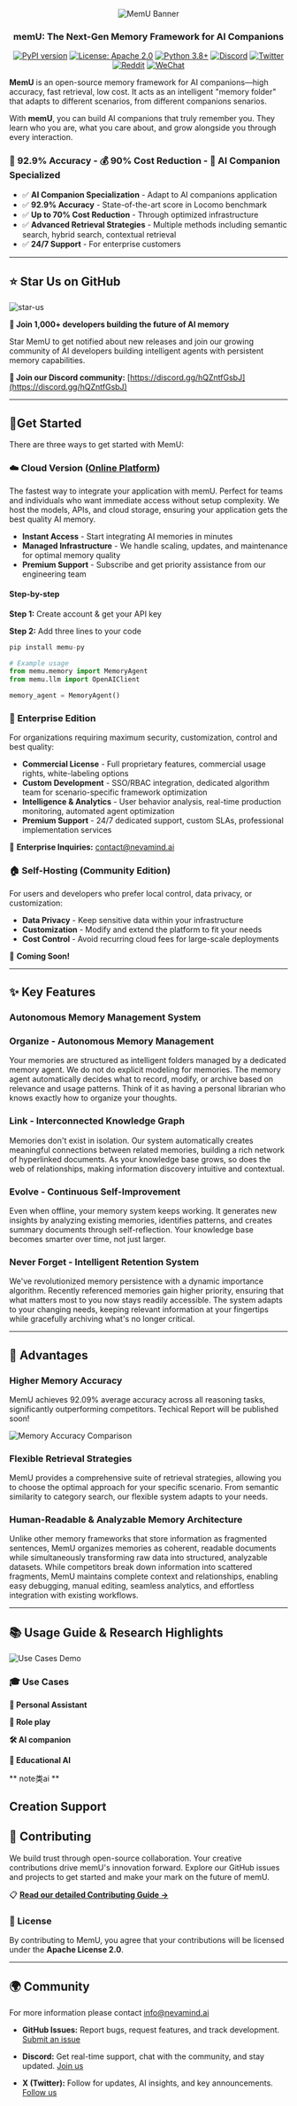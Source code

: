 <div align="center">

![MemU Banner](assets/banner.png)

<h3>memU: The Next-Gen Memory Framework for AI Companions</h3>

[![PyPI version](https://badge.fury.io/py/memu.svg)](https://badge.fury.io/py/memu)
[![License: Apache 2.0](https://img.shields.io/badge/License-Apache%202.0-blue.svg)](https://opensource.org/licenses/Apache-2.0)
[![Python 3.8+](https://img.shields.io/badge/python-3.8+-blue.svg)](https://www.python.org/downloads/)
[![Discord](https://img.shields.io/badge/Discord-Join%20Chat-5865F2?logo=discord&logoColor=white)](https://discord.gg/hQZntfGsbJ)
[![Twitter](https://img.shields.io/badge/Twitter-Follow-1DA1F2?logo=x&logoColor=white)](https://x.com/Nevamind_ai)
[![Reddit](https://img.shields.io/badge/Reddit-Join%20Community-FF4500?logo=reddit&logoColor=white)](https://reddit.com/r/MemU)
[![WeChat](https://img.shields.io/badge/WeChat-微信群-07C160?logo=wechat&logoColor=white)](#)
</div>

**MemU** is an open-source memory framework for AI companions—high accuracy, fast retrieval, low cost. It acts as an intelligent "memory folder" that adapts to different scenarios, from different companions senarios.

With **memU**, you can build AI companions that truly remember you. They learn who you are, what you care about, and grow alongside you through every interaction.

### 🥇 92.9% Accuracy - 💰 90% Cost Reduction - 🤖 AI Companion Specialized
- ✅ **AI Companion Specialization** - Adapt to AI companions application
- ✅ **92.9% Accuracy** - State-of-the-art score in Locomo benchmark
- ✅ **Up to 70% Cost Reduction** - Through optimized infrastructure
- ✅ **Advanced Retrieval Strategies** - Multiple methods including semantic search, hybrid search, contextual retrieval
- ✅ **24/7 Support** - For enterprise customers

---

## ⭐ Star Us on GitHub

![star-us](./assets/star.gif)

**🚀 Join 1,000+ developers building the future of AI memory**

Star MemU to get notified about new releases and join our growing community of AI developers building intelligent agents with persistent memory capabilities.

**💬 Join our Discord community:** [https://discord.gg/hQZntfGsbJ](https://discord.gg/hQZntfGsbJ)

---

## 🚀Get Started

There are three ways to get started with MemU:

### ☁️ Cloud Version ([Online Platform](https://memu.so))

The fastest way to integrate your application with memU. Perfect for teams and individuals who want immediate access without setup complexity. We host the models, APIs, and cloud storage, ensuring your application gets the best quality AI memory.

- **Instant Access** - Start integrating AI memories in minutes
- **Managed Infrastructure** - We handle scaling, updates, and maintenance for optimal memory quality
- **Premium Support** - Subscribe and get priority assistance from our engineering team

#### Step-by-step

**Step 1:** Create account & get your API key

**Step 2:** Add three lines to your code
```python
pip install memu-py

# Example usage
from memu.memory import MemoryAgent
from memu.llm import OpenAIClient

memory_agent = MemoryAgent()
```


### 🏢 Enterprise Edition

For organizations requiring maximum security, customization, control and best quality:

- **Commercial License** - Full proprietary features, commercial usage rights, white-labeling options
- **Custom Development** - SSO/RBAC integration, dedicated algorithm team for scenario-specific framework optimization
- **Intelligence & Analytics** - User behavior analysis, real-time production monitoring, automated agent optimization
- **Premium Support** - 24/7 dedicated support, custom SLAs, professional implementation services

📧 **Enterprise Inquiries:** [contact@nevamind.ai](mailto:contact@nevamind.ai)


### 🏠 Self-Hosting (Community Edition)
For users and developers who prefer local control, data privacy, or customization:

* **Data Privacy** - Keep sensitive data within your infrastructure
* **Customization** - Modify and extend the platform to fit your needs
* **Cost Control** - Avoid recurring cloud fees for large-scale deployments

🚀 **Coming Soon!**



---


## ✨ Key Features

### Autonomous Memory Management System

### **Organize** - Autonomous Memory Management
Your memories are structured as intelligent folders managed by a dedicated memory agent. We do not do explicit modeling for memories. The memory agent automatically decides what to record, modify, or archive based on relevance and usage patterns. Think of it as having a personal librarian who knows exactly how to organize your thoughts.

### **Link** - Interconnected Knowledge Graph
Memories don't exist in isolation. Our system automatically creates meaningful connections between related memories, building a rich network of hyperlinked documents. As your knowledge base grows, so does the web of relationships, making information discovery intuitive and contextual.

### **Evolve** - Continuous Self-Improvement
Even when offline, your memory system keeps working. It generates new insights by analyzing existing memories, identifies patterns, and creates summary documents through self-reflection. Your knowledge base becomes smarter over time, not just larger.

### **Never Forget** - Intelligent Retention System
We've revolutionized memory persistence with a dynamic importance algorithm. Recently referenced memories gain higher priority, ensuring that what matters most to you now stays readily accessible. The system adapts to your changing needs, keeping relevant information at your fingertips while gracefully archiving what's no longer critical.

---

## 🤫 Advantages

### Higher Memory Accuracy
MemU achieves 92.09% average accuracy across all reasoning tasks, significantly outperforming competitors. Techical Report will be published soon!

![Memory Accuracy Comparison](assets/benchmark.png)

### Flexible Retrieval Strategies

MemU provides a comprehensive suite of retrieval strategies, allowing you to choose the optimal approach for your specific scenario. From semantic similarity to category search, our flexible system adapts to your needs.

### Human-Readable & Analyzable Memory Architecture

Unlike other memory frameworks that store information as fragmented sentences, MemU organizes memories as coherent, readable documents while simultaneously transforming raw data into structured, analyzable datasets. While competitors break down information into scattered fragments, MemU maintains complete context and relationships, enabling easy debugging, manual editing, seamless analytics, and effortless integration with existing workflows.



---
## 📚 Usage Guide & Research Highlights

![Use Cases Demo](assets/use-cases-demo.gif)

### 🎓 **Use Cases**




**🤖 Personal Assistant**

**🎯 Role play**

**🛠️ AI companion**

**🎯 Educational AI**

** note类ai **


**Creation Support**
---

## 🤝 Contributing

We build trust through open-source collaboration. Your creative contributions drive memU's innovation forward. Explore our GitHub issues and projects to get started and make your mark on the future of memU.

📋 **[Read our detailed Contributing Guide →](CONTRIBUTING.md)**


### **📄 License**

By contributing to MemU, you agree that your contributions will be licensed under the **Apache License 2.0**.

---

## 🌍 Community
For more information please contact info@nevamind.ai

- **GitHub Issues:** Report bugs, request features, and track development. [Submit an issue]()

- **Discord:** Get real-time support, chat with the community, and stay updated. [Join us](https://discord.camel-ai.org/)

- **X (Twitter):** Follow for updates, AI insights, and key announcements. [Follow us]()



